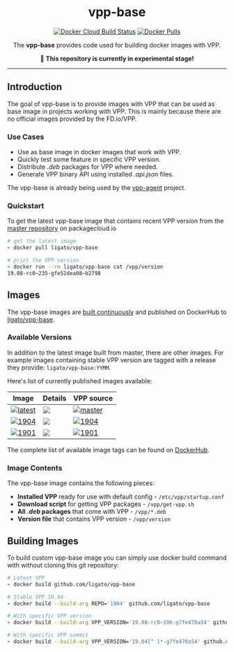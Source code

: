 <h1 align="center">vpp-base</h1>

<p align="center">
  <a href="https://hub.docker.com/r/ligato/vpp-base/builds"><img src="https://img.shields.io/docker/cloud/build/ligato/vpp-base.svg" alt="Docker Cloud Build Status"></a>
  <a href="https://hub.docker.com/r/ligato/vpp-base"><img src="https://img.shields.io/docker/pulls/ligato/vpp-base.svg" alt="Docker Pulls"></a>
</p>

<p align="center">The <b>vpp-base</b> provides code used for building docker images with VPP.</p>
<p align="center">🚧 <b>This repository is currently in experimental stage!</b></p>

---

## Introduction

The goal of vpp-base is to provide images with VPP that can be used as base image in projects working with VPP. This is mainly because there are no official images provided by the FD.io/VPP.

### Use Cases

* Use as base image in docker images that work with VPP.
* Quickly test some feature in specific VPP version.
* Distribute _.deb_ packages for VPP where needed.
* Generate VPP binary API using installed _.api.json_ files.

The vpp-base is already being used by the [vpp-agent](https://github.com/ligato/vpp-agent) project.

### Quickstart

To get the latest vpp-base image that contains recent VPP version from the [master repository][packagecloud-fdio] on packagecloud.io

```sh
# get the latest image
➢ docker pull ligato/vpp-base

# print the VPP version
➢ docker run --rm ligato/vpp-base cat /vpp/version
19.08-rc0~235-gfe52dea08~b2798
```

## Images

The vpp-base images are [built continuously][dockercloud-builds] and published on DockerHub to [ligato/vpp-base][dockerhub].

### Available Versions

In addition to the latest image built from master, there are other images. For example images containing stable VPP version are tagged with a release they provide: `ligato/vpp-base:YYMM`. 

Here's list of currently published images available:

| Image | Details | VPP source |
|---|---|---|
|[![latest](https://img.shields.io/badge/ligato/vpp--base-latest-blue.svg?logo=docker&logoColor=white&style=popout)][dockerhub] | [![](https://images.microbadger.com/badges/image/ligato/vpp-base.svg)](https://microbadger.com/images/ligato/vpp-base:latest) | [![master](https://img.shields.io/badge/packagecloud_repo-master-37327b.svg?logo=debian)](https://packagecloud.io/fdio/master) |
|[![1904](https://img.shields.io/badge/ligato/vpp--base-1904-blue.svg?logo=docker&logoColor=white&style=popout)][dockerhub] | [![](https://images.microbadger.com/badges/image/ligato/vpp-base:1904.svg)](https://microbadger.com/images/ligato/vpp-base:1904) | [![1904](https://img.shields.io/badge/packagecloud_repo-1904-37327b.svg?logo=debian)](https://packagecloud.io/fdio/1904) |
|[![1901](https://img.shields.io/badge/ligato/vpp--base-1901-blue.svg?logo=docker&logoColor=white&style=popout)][dockerhub] | [![](https://images.microbadger.com/badges/image/ligato/vpp-base:1901.svg)](https://microbadger.com/images/ligato/vpp-base:1901) | [![1901](https://img.shields.io/badge/packagecloud_repo-1901-37327b.svg?logo=debian)](https://packagecloud.io/fdio/1901) |

The complete list of available image tags can be found on [DockerHub][dockerhub-tags].

### Image Contents

The vpp-base image contains the following pieces:

- **Installed VPP** ready for use with default config - `/etc/vpp/startup.conf`
- **Download script** for getting VPP packages - `/vpp/get-vpp.sh`
- **All _.deb_ packages** that come with VPP - `/vpp/*.deb`
- **Version file** that contains VPP version - `/vpp/version`

## Building Images

To build custom vpp-base image you can simply use docker build command with without cloning this git repository:

```sh
# Latest VPP
➢ docker build github.com/ligato/vpp-base

# Stable VPP 19.04
➢ docker build --build-arg REPO='1904' github.com/ligato/vpp-base

# With specific VPP version
➢ docker build --build-arg VPP_VERSION='19.08-rc0~196-g7fe470a54' github.com/ligato/vpp-base

# With specific VPP commit
➢ docker build --build-arg VPP_VERSION='19.04[^ ]*-g7fe470a54' github.com/ligato/vpp-base
```

[dockerhub]: https://hub.docker.com/r/ligato/vpp-base
[dockerhub-tags]: https://hub.docker.com/r/ligato/vpp-base/tags
[dockercloud-builds]: https://hub.docker.com/r/ligato/vpp-base/builds
[packagecloud-fdio]: https://packagecloud.io/fdio
